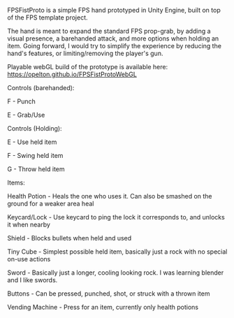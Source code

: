 FPSFistProto is a simple FPS hand prototyped in Unity Engine, built on top of the FPS template project.

The hand is meant to expand the standard FPS prop-grab, by adding a visual presence, a barehanded attack, and more options when holding an item. Going forward, I would try to simplify the experience by reducing the hand's features, or limiting/removing the player's gun.

Playable webGL build of the prototype is available here: https://opelton.github.io/FPSFistProtoWebGL


Controls (barehanded):

F - Punch

E - Grab/Use


Controls (Holding):

E - Use held item

F - Swing held item

G - Throw held item


Items:

Health Potion - Heals the one who uses it. Can also be smashed on the ground for a weaker area heal

Keycard/Lock - Use keycard to ping the lock it corresponds to, and unlocks it when nearby

Shield - Blocks bullets when held and used

Tiny Cube - Simplest possible held item, basically just a rock with no special on-use actions

Sword - Basically just a longer, cooling looking rock. I was learning blender and I like swords. 

Buttons - Can be pressed, punched, shot, or struck with a thrown item

Vending Machine - Press for an item, currently only health potions

